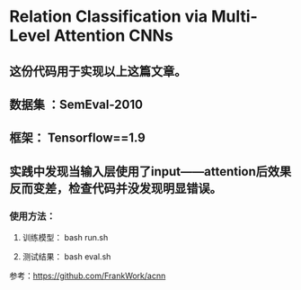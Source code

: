 # Relation Classification via Multi-Level Attention CNNs
## 这份代码用于实现以上这篇文章。
## 数据集 ：SemEval-2010
## 框架： Tensorflow==1.9

## 实践中发现当输入层使用了input——attention后效果反而变差，检查代码并没发现明显错误。

### 使用方法：

1. 训练模型：
	bash run.sh

2. 测试结果：
	bash eval.sh
 
参考：https://github.com/FrankWork/acnn
